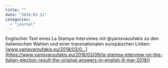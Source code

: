 ```yaml
---
title: ""
date: "2018-03-11"
categories: 
  - "journal"
---
```


Englischer Text eines La Stampa-Interviews mit @yanisvaoufakis zu den italienischen Wahlen und einer transnationalen europäischen Linken: [www.yanisvaroufakis.eu/2018/03/0...](https://www.yanisvaroufakis.eu/2018/03/09/la-stampa-interview-on-the-italian-election-result-the-original-answers-in-english-9-mar-2018/)
